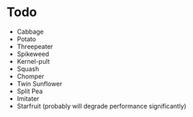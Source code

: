 # Todo

- Cabbage
- Potato
- Threepeater
- Spikeweed
- Kernel-pult
- Squash
- Chomper
- Twin Sunflower
- Split Pea
- Imitater
- Starfruit (probably will degrade performance significantly)
